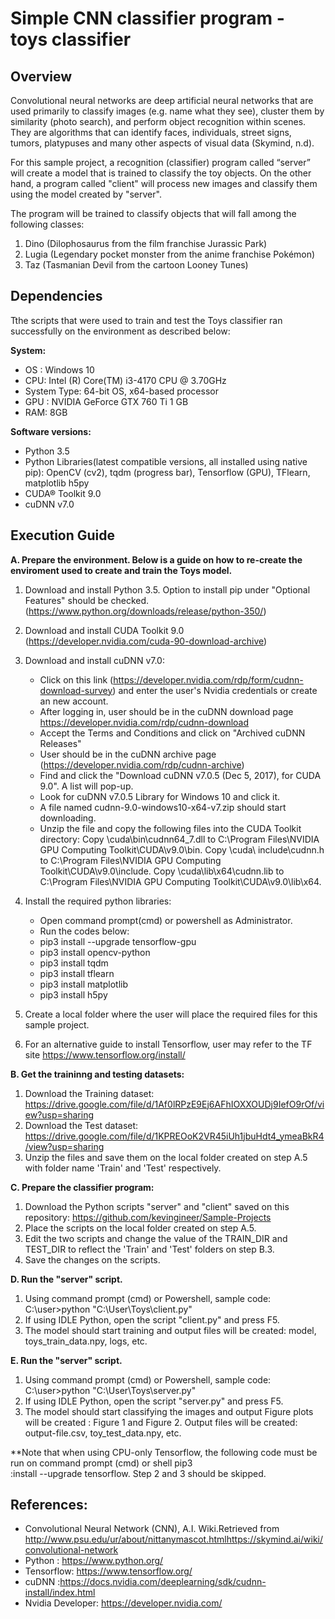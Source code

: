 # Simple CNN classifier program - toys classifier

## Overview

Convolutional neural networks are deep artificial neural networks that are used primarily to classify images (e.g. name what they see), cluster them by similarity (photo search), and perform object recognition within scenes. They are algorithms that can identify faces, individuals, street signs, tumors, platypuses and many other aspects of visual data (Skymind, n.d).

For this sample project, a recognition (classifier) program called “server” will create a model that is trained to classify the toy objects. On the other hand, a program called "client" will process new images and classify them using the model created by "server".

The program will be trained to classify objects that will fall among the following classes:

1. Dino (Dilophosaurus from the film franchise Jurassic Park)
2. Lugia (Legendary pocket monster from the anime franchise Pokémon)
3. Taz (Tasmanian Devil from the cartoon Looney Tunes)


## Dependencies
Tthe scripts that were used to train and test the Toys classifier ran successfully on the environment as described below:

**System:**
- OS : Windows 10 
- CPU: Intel (R) Core(TM) i3-4170 CPU @ 3.70GHz 
- System Type: 64-bit OS, x64-based processor
- GPU : NVIDIA GeForce GTX 760 Ti 1 GB
- RAM: 8GB

**Software versions:**
- Python 3.5 
- Python Libraries(latest compatible versions, all installed using native pip):
  OpenCV (cv2),
  tqdm (progress bar),
  Tensorflow (GPU),
  TFlearn,
  matplotlib
  h5py
- CUDA® Toolkit 9.0
- cuDNN v7.0


## Execution Guide
**A. Prepare the environment. Below is a guide on how to re-create the enviroment used to create and train the Toys model.**
  1. Download and install Python 3.5. Option to install pip under "Optional Features" should be checked. (https://www.python.org/downloads/release/python-350/)
  
  2. Download and install CUDA Toolkit 9.0 (https://developer.nvidia.com/cuda-90-download-archive)
  
  3. Download and install cuDNN v7.0: 
     - Click on this link (https://developer.nvidia.com/rdp/form/cudnn-download-survey) and enter the user's Nvidia credentials or create an new account.
     - After logging in, user should be in the cuDNN download page https://developer.nvidia.com/rdp/cudnn-download
     - Accept the Terms and Conditions and click on "Archived cuDNN Releases"
     - User should be in the cuDNN archive page (https://developer.nvidia.com/rdp/cudnn-archive)
     - Find and click the "Download cuDNN v7.0.5 (Dec 5, 2017), for CUDA 9.0". A list will pop-up. 
     - Look for cuDNN v7.0.5 Library for Windows 10 and click it. 
     - A file named cudnn-9.0-windows10-x64-v7.zip should start downloading.
     - Unzip the file and copy the following files into the CUDA Toolkit directory: 
Copy <installpath>\cuda\bin\cudnn64_7.dll to C:\Program Files\NVIDIA GPU Computing Toolkit\CUDA\v9.0\bin.
Copy <installpath>\cuda\ include\cudnn.h to C:\Program Files\NVIDIA GPU Computing Toolkit\CUDA\v9.0\include.
Copy <installpath>\cuda\lib\x64\cudnn.lib to C:\Program Files\NVIDIA GPU Computing Toolkit\CUDA\v9.0\lib\x64.
     
  4. Install the required python libraries:
     - Open command prompt(cmd) or powershell as Administrator.
     - Run the codes below:
     - pip3 install --upgrade tensorflow-gpu
     - pip3 install opencv-python
     - pip3 install tqdm
     - pip3 install tflearn
     - pip3 install matplotlib
     - pip3 install h5py
   
  5. Create a local folder where the user will place the required files for this sample project.
   
  6. For an alternative guide to install Tensorflow, user may refer to the TF site https://www.tensorflow.org/install/
    
**B. Get the traininng and testing datasets:**
  1. Download the Training dataset: https://drive.google.com/file/d/1Af0lRPzE9Ej6AFhIOXXOUDj9IefO9rOf/view?usp=sharing
  2. Download the Test dataset: https://drive.google.com/file/d/1KPREOoK2VR45iUh1jbuHdt4_ymeaBkR4/view?usp=sharing
  3. Unzip the files and save them on the local folder created on step A.5 with folder name 'Train' and 'Test' respectively.
  
**C. Prepare the classifier program:**
  1. Download the Python scripts "server" and "client" saved on this repository: https://github.com/kevingineer/Sample-Projects
  2. Place the scripts on the local folder created on step A.5.
  3. Edit the two scripts and change the value of the TRAIN_DIR and TEST_DIR to reflect the 'Train' and 'Test' folders on step B.3.
  4. Save the changes on the scripts. 
 
**D. Run the "server" script.**
  1. Using command prompt (cmd) or Powershell, sample code:
     C:\user>python "C:\User\Toys\client.py"
  2. If using IDLE Python, open the script "client.py" and press F5.
  3. The model should start training and output files will be created: model, toys_train_data.npy, logs, etc.
 
**E. Run the "server" script.**
  1. Using command prompt (cmd) or Powershell, sample code:
     C:\user>python "C:\User\Toys\server.py"
  2. If using IDLE Python, open the script "server.py" and press F5.
  3. The model should start classifying the images and output Figure plots will be created : Figure 1 and Figure 2. Output files will be created: output-file.csv, toy_test_data.npy, etc.
  
**Note that when using CPU-only Tensorflow, the following code must be run on command prompt (cmd) or shell pip3 \
     :install --upgrade tensorflow. Step 2 and 3 should be skipped. 
  
  
## References:
- Convolutional Neural Network (CNN), A.I. Wiki.Retrieved from http://www.psu.edu/ur/about/nittanymascot.htmlhttps://skymind.ai/wiki/convolutional-network
- Python : https://www.python.org/
- Tensorflow: https://www.tensorflow.org/
- cuDNN :https://docs.nvidia.com/deeplearning/sdk/cudnn-install/index.html
- Nvidia Developer: https://developer.nvidia.com/
